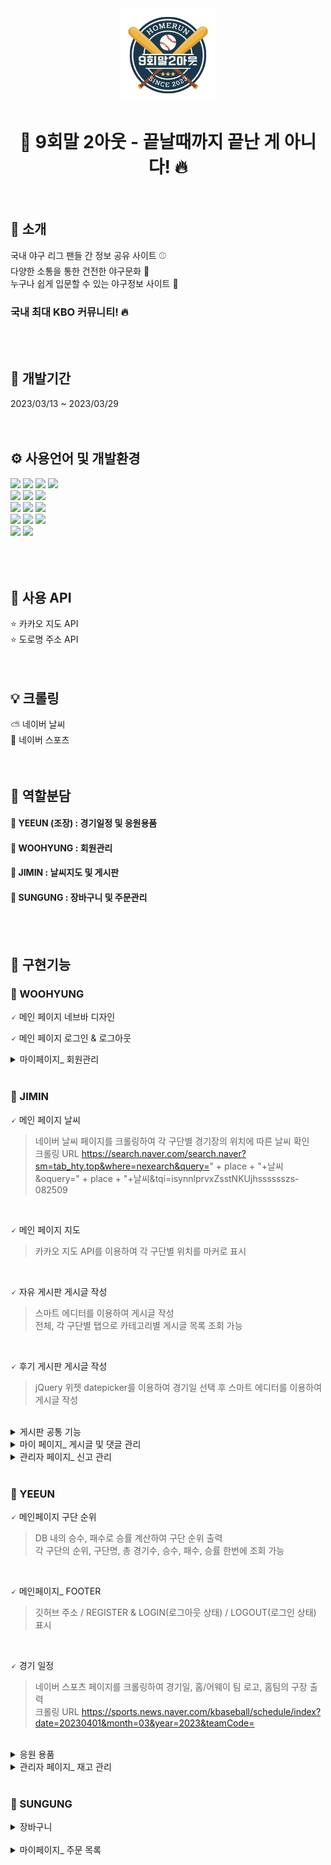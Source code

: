 <div align='center'>
<img src='homerun/src/main/webapp/assets/img/logo.png' width="150" />
</div>

<div align='center'>

# 📢 9회말 2아웃 - 끝날때까지 끝난 게 아니다! 🔥
<br>
</div>

## 👋 소개

국내 야구 리그 팬들 간 정보 공유 사이트 ⚾ <br>
다양한 소통을 통한 건전한 야구문화 🧢 <br>
누구나 쉽게 입문할 수 있는 야구정보 사이트 🏏 <br>

### 국내 최대 KBO 커뮤니티! 🔥
<br><br>

## 📆 개발기간
2023/03/13 ~ 2023/03/29
<br><br><br>

## ⚙️ 사용언어 및 개발환경
<div align="left">
	<img src="https://img.shields.io/badge/Java-007396?style=flat&logo=Java&logoColor=white" />
	<img src="https://img.shields.io/badge/HTML5-E34F26?style=flat&logo=HTML5&logoColor=white" />
	<img src="https://img.shields.io/badge/CSS3-1572B6?style=flat&logo=CSS3&logoColor=white" />
  <img src="https://img.shields.io/badge/JavaScript-F7DF1E?style=flat&logo=JavaScript&logoColor=white" />
  
  <br>
  
  <img src="https://img.shields.io/badge/Bootstrap-7952B3?style=flat&logo=Bootstrap&logoColor=white" />
  <img src="https://img.shields.io/badge/jQuery-0769AD?style=flat&logo=jQuery&logoColor=white" />
  <img src="https://img.shields.io/badge/JSON-000000?style=flat&logo=JSON&logoColor=white" />
  
  <br>
  
  <img src="https://img.shields.io/badge/Eclipse IDE-2C2255?style=flat&logo=Eclipse IDE&logoColor=white" />
  <img src="https://img.shields.io/badge/Apache Tomcat-F8DC75?style=flat&logo=Apache Tomcat&logoColor=white" />
  <img src="https://img.shields.io/badge/Visual Studio Code-007ACC?style=flat&logo=Visual Studio Code&logoColor=white" />
  
  <br>
  
  <img src="https://img.shields.io/badge/MySQL-4479A1?style=flat&logo=MySQL&logoColor=white" />
  <img src="https://img.shields.io/badge/Amazon AWS-232F3E?style=flat&logo=Amazon AWS&logoColor=white" />
  <img src="https://img.shields.io/badge/Amazon RDS-527FFF?style=flat&logo=Amazon RDS&logoColor=white" />
  
  <br>
  
  <img src="https://img.shields.io/badge/Git-F05032?style=flat&logo=Git&logoColor=white" />
  <img src="https://img.shields.io/badge/GitHub-181717?style=flat&logo=GitHub&logoColor=white" />

</div>
<br><br><br>

## 📌 사용 API
⭐ 카카오 지도 API<br>
⭐ 도로명 주소 API
<br><br><br>

## 💡 크롤링
⛅ 네이버 날씨<br>
🏅 네이버 스포츠
<br><br><br>


## 🌳 역할분담
#### 🦙 YEEUN (조장) : 경기일정 및 응원용품 

#### 🐖 WOOHYUNG : 회원관리

#### 🐇 JIMIN : 날씨지도 및 게시판

#### 🐅 SUNGUNG : 장바구니 및 주문관리
<br><br>

## 🚀 구현기능
### 🐖 WOOHYUNG
🗸 메인 페이지 네브바 디자인 <br>

🗸 메인 페이지 로그인 & 로그아웃
<details>
<summary>마이페이지_ 회원관리</summary>
<div markdown="1">
<br>

|기능명|상세설명|
|------|------|
|로그인|아이디 & 비밀번호 유효성검사 / 아이디 저장 기능 / 로그인 처리 과정|
|회원 가입|입력 내용 유효성 검사 후 DB 저장 / 주소 기입 시 주소 API 사용|
|마이 페이지|회원 정보 수정 / 회원 탈퇴 기능|
|관리자 페이지|회원 강제 탈퇴 / 페이징처리|

</div>
</details>

<br>


### 🐇 JIMIN
🗸 메인 페이지 날씨 <br>
> 네이버 날씨 페이지를 크롤링하여 각 구단별 경기장의 위치에 따른 날씨 확인<br>
> 크롤링 URL https://search.naver.com/search.naver?sm=tab_hty.top&where=nexearch&query=" + place + "+날씨&oquery=" +  place + "+날씨&tqi=isynnlprvxZsstNKUjhsssssszs-082509 <br>

<br>

🗸 메인 페이지 지도 <br>
> 카카오 지도 API를 이용하여 각 구단별 위치를 마커로 표시 <br>

<br>

🗸 자유 게시판 게시글 작성 <br>
> 스마트 에디터를 이용하여 게시글 작성 <br>
> 전체, 각 구단별 탭으로 카테고리별 게시글 목록 조회 가능 <br>

<br>

🗸 후기 게시판 게시글 작성 <br>
> jQuery 위젯 datepicker를 이용하여 경기일 선택 후  스마트 에디터를 이용하여 게시글 작성 <br>

<br>

<details>
<summary>게시판 공통 기능</summary>
<div markdown="1">
<br>

|기능설명|
|------|
|게시글 작성 / 수정 / 삭제|
|게시글 추천 / 비추천 / 찜 / 신고|
|댓글 작성 / 수정 / 삭제|
|댓글 추천 / 비추천 / 찜 / 신고|
|관리자 글 작성 시 공지 카테고리로 고정되어 글 작성 가능|
|하단 페이징 처리|
|작성자 / 제목 / 내용으로 키워드 검색 가능|

<br>

</div>
</details>

<details>
<summary>마이 페이지_ 게시글 및 댓글 관리</summary>
<div markdown="1">
<br>

|기능명|상세설명|
|------|------|
|내 글 메뉴| 관리 버튼을 통해 게시글 수정과 삭제 가능|
|내 댓글 메뉴|관리 버튼을 통해 댓글 삭제 가능 |
|게시글 찜 메뉴|관리 버튼을 통해 찜했던 게시글 목록에서 제거 가능|

<br>

</div>
</details>

<details>
<summary>관리자 페이지_ 신고 관리</summary>
<div markdown="1">
<br>

|기능명|상세설명|
|------|------|
|신고 관리 메뉴|회원들이 신고한 게시글과 댓글 강제 삭제 가능, 회원 강제 탈퇴 가능|

<br>

</div>
</details>

<br>

### 🦙 YEEUN
🗸 메인페이지 구단 순위 <br>
> DB 내의 승수, 패수로 승률 계산하여 구단 순위 출력<br>
> 각 구단의 순위, 구단명, 총 경기수, 승수, 패수, 승률  한번에 조회 가능 <br>

<br>

🗸 메인페이지_ FOOTER <br>
> 깃허브 주소 / REGISTER & LOGIN(로그아웃 상태) / LOGOUT(로그인 상태) 표시 <br>

<br>

🗸 경기 일정<br>
> 네이버 스포츠 페이지를 크롤링하여 경기일, 홈/어웨이 팀 로고, 홈팀의 구장 출력 <br>
> 크롤링 URL https://sports.news.naver.com/kbaseball/schedule/index?date=20230401&month=03&year=2023&teamCode= <br>

<br>

<details>
<summary>응원 용품</summary>
<div markdown="1">
<br>

|메뉴|기능설명|
|------|------|
|메인|Best Sellers(최다 주문 순) / New Arrivals(신상품) / Shop to Category(카테고리별 상품) 조회 가능|
|목록|전체 & 두산 베어스 & 롯데 자이언츠 등 10개 구단별 / 팀웨어 & 응원용품 & 야구용품 & 기념상품 출력 / 페이징처리|
|상품 상세 페이지|구단명 및 카테고리 & 상품 이미지 & 금액 등 상품의 상세 설명 출력 / 해당 상품과 같은 구단의 상품이 뜨는 Related Products|

<br>

</div>
</details>

<details>
<summary>관리자 페이지_ 재고 관리</summary>
<div markdown="1">
<br>

|기능설명|
|------|
|상품 재고 목록 조회 가능|
|상품 재고별 수정 및 삭제 가능|
|하단 페이징 처리|
|상품ID, 팀, 카테고리 선택하여 키워드 검색 가능|


<br>

> 상품 재고 입력 시 상품 ID / 상품명 / 팀 / 카테고리 / 재고수 / 가격 / 상품설명 / 이미지 주소 기입 후 등록 가능 <br>

<br>

> 상품 ID는 'p+0000' 포맷으로만 등록 가능 / 상품 ID 중복확인 기능 <br>

<br>

> 상품 재고 수정 시 재고수 / 가격 / 상품 설명만 수정 가능 <br>

<br>

</div>
</details>

<br>

### 🐅 SUNGUNG
<details>
<summary>장바구니</summary>
<div markdown="1">

<br>

> 상품 장바구니에 등록 <br>

<br>

> 목록에서 상품정보, 상품 옵션, 상품금액 조회 가능  <br>

<br>

> 페이지 하단에 장바구니에 담긴 상품의 총금액과 총주문 금액 표시 <br>

<br>

> 장바구니에 담긴 상품의 수량 상품 up & down button으로 수량 변경 가능 <br>

<br>

> 상품 선택 삭제, 전체 삭제 가능 <br>

<br>

> 주문 버튼으로 주문 완료 시 주문번호(고유번호 +랜덤번호) 생성 <br>

<br>

</div>
</details>

<br>

<details>
<summary>마이페이지_ 주문 목록</summary>
<div markdown="1">

<br>

> 주문 시 주문 상품 DB에 저장 <br>

<br>

> 구매한 상품 정보, 상품 옵션, 상품 금액과 총 금액 확인 가능 <br>

<br>

> 주문 내역 삭제 가능 <br>

<br>

</div>
</details>

